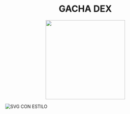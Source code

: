 <div align="center">
<h1> GACHA DEX</h1>
<img src="/imagenes/gachadex.png" width="250">
</div>


![SVG CON ESTILO](https://thiago-anzaldo.github.io/readMe)

